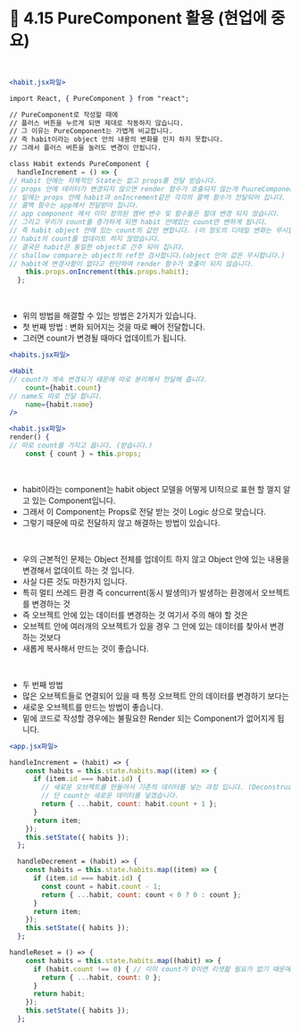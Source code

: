 # 🌈 4.15 PureComponent 활용 (현업에 중요)

<br>

```jsx
<habit.jsx파일>

import React, { PureComponent } from "react";

// PureComponent로 작성할 때에
// 플러스 버튼을 누르게 되면 제대로 작동하지 않습니다.
// 그 이유는 PureComponent는 가볍게 비교합니다.
// 즉 habit이라는 object 안의 내용의 변화를 인지 하지 못합니다.
// 그래서 플러스 버튼을 눌러도 변경이 안됩니다.

class Habit extends PureComponent {
  handleIncrement = () => {
// Habit 안에는 자체적인 State는 없고 props를 전달 받습니다.
// props 안에 데이터가 변경되지 않으면 render 함수가 호출되지 않는게 PuureComponent입니다.
// 밑에는 props 안에 habit과 onIncrement같은 각각의 콜백 함수가 전달되어 집니다.
// 콜백 함수는 app에서 전달받아 집니다.
// app component 에서 이미 정의된 멤버 변수 및 함수들은 절대 변경 되지 않습니다.
// 그리고 우리가 count를 증가하게 되면 habit 안에있는 count만 변하게 됩니다.
// 즉 habit object 안에 있는 count의 값만 변합니다. (이 정도의 디테일 변화는 무시합니다.)
// habit의 count를 업데이트 하지 않았습니다.
// 결국은 habit은 동일한 object로 간주 되어 집니다.
// shallow compare는 object의 ref만 검사합니다.(object 안의 값은 무시합니다.)
// habit에 변경사항이 없다고 판단하여 render 함수가 호출이 되지 않습니다.
    this.props.onIncrement(this.props.habit);
  };
```

<br>

- 위의 방법을 해결할 수 있는 방법은 2가지가 있습니다.
- 첫 번째 방법 : 변화 되어지는 것을 따로 빼어 전달합니다.
- 그러면 count가 변경될 때마다 업데이트가 됩니다.

```jsx
<habits.jsx파일>

<Habit
// count가 계속 변경되기 때문에 따로 분리해서 전달해 줍니다.
	count={habit.count}
// name도 따로 전달 합니다.
	name={habit.name}
/>

<habit.jsx파일>
render() {
// 따로 count를 가지고 옵니다. (받습니다.)
	const { count } = this.props;
```

<br>

- habit이라는 component는 habit object 모델을 어떻게 UI적으로 표현 할 껄지 알고 있는 Component입니다.
- 그래서 이 Component는 Props로 전달 받는 것이 Logic 상으로 맞습니다.
- 그렇기 때문에 따로 전달하지 않고 해결하는 방법이 있습니다.

<br>

- 우의 근본적인 문제는 Object 전체를 업데이트 하지 않고 Object 안에 있는 내용을 변경해서 없데이트 하는 것 입니다.
- 사실 다른 것도 마찬가지 입니다.
- 특히 멀티 쓰레드 환경 즉 concurrent(동시 발생의)가 발생하는 환경에서 오브젝트를 변경하는 것
- 즉 오브젝트 안에 있는 데이터를 변경하는 것 여기서 주의 해야 할 것은
- 오브젝트 안에 여러개의 오브젝트가 있을 경우 그 안에 있는 데이터를 찾아서 변경하는 것보다
- 새롭게 복사해서 만드는 것이 좋습니다.

<br>

- 두 번째 방법
- 많은 오브젝트들로 연결되어 있을 때 특정 오브젝트 안의 데이터를 변경하기 보다는
- 새로운 오브젝트를 만드는 방법이 좋습니다.
- 밑에 코드로 작성할 경우에는 불필요한 Render 되는 Component가 없어지게 됩니다.

```jsx
<app.jsx파일>

handleIncrement = (habit) => {
    const habits = this.state.habits.map((item) => {
      if (item.id === habit.id) {
        // 새로운 오브젝트를 만들어서 기존의 데이터를 넣는 과정 입니다. (Deconstructing 새로운 오브젝트에 오브젝트 안에 있는 데이터를 넣는 것 입니다.)
        // 단 count는 새로운 데이터를 넣겠습니다.
        return { ...habit, count: habit.count + 1 };
      }
      return item;
    });
    this.setState({ habits });
  };

  handleDecrement = (habit) => {
    const habits = this.state.habits.map((item) => {
      if (item.id === habit.id) {
        const count = habit.count - 1;
        return { ...habit, count: count < 0 ? 0 : count };
      }
      return item;
    });
    this.setState({ habits });
  };

handleReset = () => {
    const habits = this.state.habits.map((habit) => {
      if (habit.count !== 0) { // 이미 count가 0이면 리셋핦 필요가 없기 때문에 count가 0이 아닐 때만 리셋해줍니다.
        return { ...habit, count: 0 };
      }
      return habit;
    });
    this.setState({ habits });
  };
```
